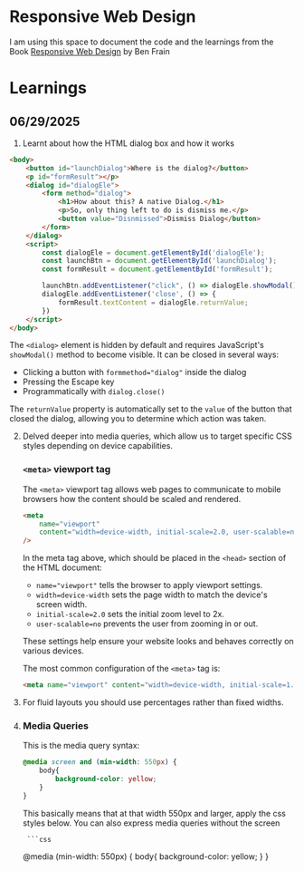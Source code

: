 Responsive Web Design
======================

I am using this space to document the code and the learnings from the Book
[Responsive Web Design](http://rwd.education) by Ben Frain

# Learnings


## 06/29/2025

1. Learnt about how the HTML  dialog box and how it works

```html
<body>
    <button id="launchDialog">Where is the dialog?</button>
    <p id="formResult"></p>
    <dialog id="dialogEle">
        <form method="dialog">
            <h1>How about this? A native Dialog.</h1>
            <p>So, only thing left to do is dismiss me.</p>
            <button value="Disnmissed">Dismiss Dialog</button>
        </form>
    </dialog>
    <script>
        const dialogEle = document.getElementById('dialogEle');
        const launchBtn = document.getElementById('launchDialog');
        const formResult = document.getElementById('formResult');

        launchBtn.addEventListener("click", () => dialogEle.showModal());
        dialogEle.addEventListener('close', () => {
            formResult.textContent = dialogEle.returnValue;
        })
    </script>
</body>
```

The `<dialog>` element is hidden by default and requires JavaScript's `showModal()` method to become visible. It can be closed in several ways:
- Clicking a button with `formmethod="dialog"` inside the dialog
- Pressing the Escape key
- Programmatically with `dialog.close()`

The `returnValue` property is automatically set to the `value` of the button that closed the dialog, allowing you to determine which action was taken.

2. Delved deeper into media queries, which allow us to target specific CSS styles depending on device capabilities.

    ### `<meta>` viewport tag

    The `<meta>` viewport tag allows web pages to communicate to mobile browsers how the content should be scaled and rendered.

    ```html
    <meta 
        name="viewport"
        content="width=device-width, initial-scale=2.0, user-scalable=no"
    />
    ```

    In the meta tag above, which should be placed in the `<head>` section of the HTML document:

    - `name="viewport"` tells the browser to apply viewport settings.
    - `width=device-width` sets the page width to match the device's screen width.
    - `initial-scale=2.0` sets the initial zoom level to 2x.
    - `user-scalable=no` prevents the user from zooming in or out.

    These settings help ensure your website looks and behaves correctly on various devices.

    The most common configuration of the `<meta>` tag is:

    ```html
    <meta name="viewport" content="width=device-width, initial-scale=1.0" />
    ```

3. For fluid layouts you should use percentages rather than fixed widths.

4. ### Media Queries

    This is the media query syntax:

    ```css
    @media screen and (min-width: 550px) {
        body{
            background-color: yellow;
        }
    }
    ```

    This basically means that at that width 550px and larger, apply the css styles below. You can also express media queries without the screen

        ```css
    @media (min-width: 550px) {
        body{
            background-color: yellow;
        }
    }
    ```